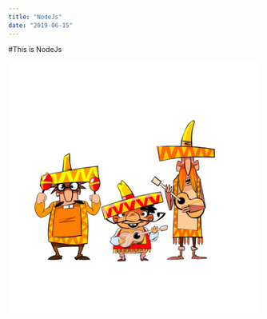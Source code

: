 ```yaml
---
title: "NodeJs"
date: "2019-06-15"
---
```


#This is NodeJs

![musician](./musician-4207759_1920.png)
